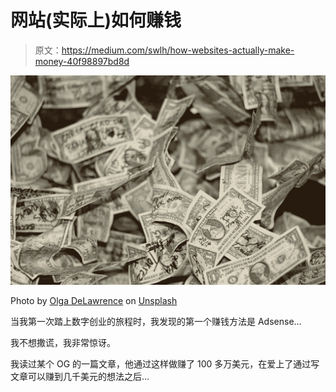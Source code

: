 # 网站(实际上)如何赚钱

> 原文：<https://medium.com/swlh/how-websites-actually-make-money-40f98897bd8d>

![](img/ea466862c19a6cbb26736eee60862993.png)

Photo by [Olga DeLawrence](https://unsplash.com/photos/1jbxXN4OkMM?utm_source=unsplash&utm_medium=referral&utm_content=creditCopyText) on [Unsplash](https://unsplash.com/search/photos/make-money?utm_source=unsplash&utm_medium=referral&utm_content=creditCopyText)

当我第一次踏上数字创业的旅程时，我发现的第一个赚钱方法是 Adsense…

我不想撒谎，我非常惊讶。

我读过某个 OG 的一篇文章，他通过这样做赚了 100 多万美元，在爱上了通过写文章可以赚到几千美元的想法之后…